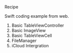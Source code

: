 Recipe

Swift coding example from web.

1. Basic TableViewController
2. Basic ImageView
3. Basic TableViewCell
4. FileManager
5. iCloud Intergration
